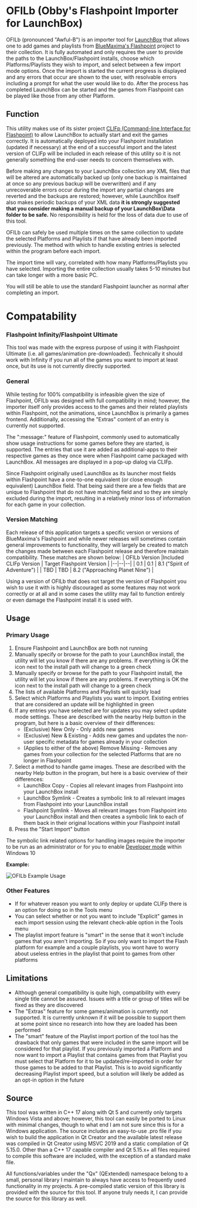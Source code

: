 # OFILb (Obby's Flashpoint Importer for LaunchBox)
OFILb (pronounced "Awful-B") is an importer tool for [LaunchBox](https://www.launchbox-app.com/) that allows one to add games and playlists from [BlueMaxima's Flashpoint](https://bluemaxima.org/flashpoint/) project to their collection. It is fully automated and only requires the user to provide the paths to the LaunchBox/Flashpoint installs, choose which Platforms/Playlists they wish to import, and select between a few import mode options. Once the import is started the current progress is displayed and any errors that occur are shown to the user, with resolvable errors including a prompt for what the user would like to do. After the process has completed LaunchBox can be started and the games from Flashpoint can be played like those from any other Platform.

## Function
This utility makes use of its sister project [CLIFp (Command-line Interface for Flashpoint)](https://github.com/oblivioncth/CLIFp) to allow LaunchBox to actually start and exit the games correctly. It is automatically deployed into your Flashpoint installation (updated if necessary) at the end of a successful import and the latest version of CLIFp will be included in each release of this utility so it is not generally something the end-user needs to concern themselves with.

Before making any changes to your LaunchBox collection any XML files that will be altered are automatically backed up (only one backup is maintained at once so any previous backup will be overwritten) and if any unrecoverable errors occur during the import any partial changes are reverted and the backups are restored; however, while LaunchBox itself also makes periodic backups of your XML data **it is strongly suggested that  you consider making a manual backup of your LaunchBox\Data folder to be safe.** No responsibility is held for the loss of data due to use of this tool.

OFILb can safely be used multiple times on the same collection to update the selected Platforms and Playlists if that have already been imported previously. The method with which to handle existing entries is selected within the program before each import.

The import time will vary, correlated with how many Platforms/Playlists you have selected. Importing the entire collection usually takes 5-10 minutes but can take longer with a more basic PC.

You will still be able to use the standard Flashpoint launcher as normal after completing an import.

# Compatability
### Flashpoint Infinity/Flashpoint Ultimate
This tool was made with the express purpose of using it with Flashpoint Ultimate (i.e. all games/animation pre-downloaded). Technically it should work with Infinity if you run all of the games you want to import at least once, but its use is not currently directly supported.

### General
While testing for 100% compatibility is infeasible given the size of Flashpoint, OFILb was designed with full compatibility in mind; however, the importer itself only provides access to the games and their related playlists within Flashpoint, not the animations, since LaunchBox is primarily a games frontend. Additionally, accessing the "Extras" content of an entry is currently not supported.

The ":message:" feature of Flashpoint, commonly used to automatically show usage instructions for some games before they are started, is supported. The entries that use it are added as additional-apps to their respective games as they once were when Flashpoint came packaged with LaunchBox. All messages are displayed in a pop-up dialog via CLIFp.

Since Flashpoint originally used LaunchBox as its launcher most fields within Flashpoint have a one-to-one equivalent (or close enough equivalent) LaunchBox field. That being said there are a few fields that are unique to Flashpoint that do not have matching field and so they are simply excluded during the import, resulting in a relatively minor loss of information for each game in your collection.

### Version Matching
Each release of this application targets a specific version or versions of BlueMaxima's Flashpoint and while newer releases will sometimes contain general improvements to functionality, they will largely be created to match the changes made between each Flashpoint release and therefore maintain compatibility. These matches are shown below:
| OFILb Version |Included CLIFp Version | Target Flashpoint Version |
|--|--|--|
| 0.1 | 0.1 | 8.1 ("Spirit of Adventure") |
| TBD | TBD | 8.2 ("Approaching Planet Nine") |

Using a version of OFILb that does not target the version of Flashpoint you wish to use it with is highly discouraged as some features may not work correctly or at all and in some cases the utility may fail to function entirely or even damage the Flashpoint install it is used with.

## Usage
### Primary Usage
 1. Ensure Flashpoint and LaunchBox are both not running
 2. Manually specify or browse for the path to your LaunchBox install, the utility will let you know if there are any problems. If everything is OK the icon next to the install path will change to a green check
 3. Manually specify or browse for the path to your Flashpoint install, the utility will let you know if there are any problems. If everything is OK the icon next to the install path will change to a green check
 4. The lists of available Platforms and Playlists will quickly load
 5. Select which Platforms and Playlists you want to import. Existing entries that are considered an update will be highlighted in green
5. If any entries you have selected are for updates you may select update mode settings. These are described with the nearby Help button in the program, but here is a basic overview of their differences:
    - (Exclusive) New Only - Only adds new games
    - (Exclusive) New & Existing - Adds new games and updates the non-user specific metadata for games already in your collection
    - (Applies to either of the above) Remove Missing - Removes any games from your collection for the selected Platforms that are no longer in Flashpoint
6. Select a method to handle game images. These are described with the nearby Help button in the program, but here is a basic overview of their differences:
    - LaunchBox Copy - Copies all relevant images from Flashpoint into your LaunchBox install
    - LaunchBox Symlink - Creates a symbolic link to all relevant images from Flashpoint into your LaunchBox install
    - Flashpoint Symlink - Moves all relevant images from Flashpoint into your LaunchBox install and then creates a symbolic link to each of them back in their original locations within your Flashpoint install
7. Press the "Start Import" button

The symbolic link related options for handling images require the importer to be run as an administrator or for you to enable [Developer mode](https://www.howtogeek.com/292914/what-is-developer-mode-in-windows-10/#:~:text=How%20to%20Enable%20Developer%20Mode,be%20put%20into%20Developer%20Mode.) within Windows 10

**Example:**

![OFILb Example Usage](https://i.imgur.com/2MZKwrJ.png)

### Other Features
 - If for whatever reason you want to only deploy or update CLIFp there is an option for doing so in the Tools menu
 - You can select whether or not you want to include "Explicit" games in each import session using the relevant check-able option in the Tools menu
 - The playlist import feature is "smart" in the sense that it won't include games that you aren't importing. So if you only want to import the Flash platform for example and a couple playlists, you wont have to worry about useless entries in the playlist that point to games from other platforms
 
## Limitations
 - Although general compatibility is quite high, compatibility with every single title cannot be assured. Issues with a title or group of titles will be fixed as they are discovered
 - The "Extras" feature for some games/animation is currently not supported. It is currently unknown if it will be possible to support them at some point since no research into how they are loaded has been performed
 - The "smart" feature of the Playlist import portion of the tool has the drawback that only games that were included in the same import will be considered for that playlist. If you previously imported a Platform and now want to import a Playlist that contains games from that Playlist you must select that Platform for it to be updated/re-imported in order for those games to be added to that Playlist. This is to avoid significantly decreasing Playlist import speed, but a solution will likely be added as an opt-in option in the future

## Source
This tool was written in C++ 17 along with Qt 5 and currently only targets Windows Vista and above; however, this tool can easily be ported to Linux with minimal changes, though to what end I am not sure since this is for a Windows application. The source includes an easy-to-use .pro file if you wish to build the application in Qt Creator and the available latest release was compiled in Qt Creator using MSVC 2019 and a static compilation of Qt 5.15.0. Other than a C++ 17 capable compiler and Qt 5.15.x+ all files required to compile this software are included, with the exception of a standard make file.

All functions/variables under the "Qx" (QExtended) namespace belong to a small, personal library I maintain to always have access to frequently used functionality in my projects. A pre-compiled static version of this library is provided with the source for this tool. If anyone truly needs it, I can provide the source for this library as well.
